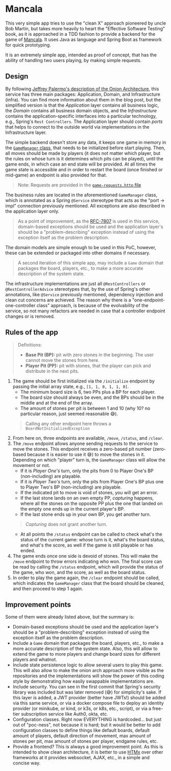 [mancala]: https://en.wikipedia.org/wiki/Mancala
[game_manager]: src/main/java/com/fun/mancala/application/GameManager.java
[onion_arch]: https://jeffreypalermo.com/2008/07/the-onion-architecture-part-1/
[rfc_7807]: https://datatracker.ietf.org/doc/html/rfc7807
[htmx]: https://htmx.org/

# Mancala

This very simple app tries to use the "clean X" approach pioneered by uncle Bob Martin, but takes more heavily to heart the
"Effective Software Testing" book, as it is approached in a TDD fashion to provide a backend for the game of [Mancala][mancala].
It uses Java as language and Spring Boot as framework for quick prototyping.

It is an extremely simple app, intended as proof of concept, that has the ability of handling two users playing, by making
simple requests.

## Design

By following [Jeffrey Palermo's description of the Onion Architecture][onion_arch], this service has three main packages:
Application, Domain, and Infrastructure (infra). You can find more information about them in the blog post, but the simplified
version is that the *Application* layer contains all business logic, the *Domain* contains all business domain objects, and the
*Infrastructure* contains the application-specific interfaces into a particular technology, e.g., Spring's `Rest Controllers`.
The Application layer should contain *ports* that helps to connect to the outside world via implementations in the Infrastructure
layer.

The simple backend doesn't store any data, it keeps one game in memory in the [`GameManager` class][game_manager], that needs
to be initialized before start playing. Then, all moves should be made by players (it does not matter which player, but
the rules on whose turn is it determines which pits can be played), until the game ends, in which case an end state will be
provided. At all times the game state is accessible and in order to restart the board (once finished or mid-game) an endpoint
is also provided for that.

> Note: Requests are provided in the [`game-requests.http` file](game-requests.http)

The business rules are located in the aforementioned `GameManager` class, which is annotated as a Spring `@Service` stereotype
that acts as the "port -> impl" connection previously mentioned. All exceptions are also described in the application layer only.

> As a point of improvement, as the [RFC-7807][rfc_7807] is used in this service, domain-based exceptions should be used and
> the application layer's should be a "problem-describing" exception instead of using the exception itself as the problem description.

The domain models are simple enough to be used in this PoC, however, these can be extended or packaged into other domains if necessary.

> A second iteration of this simple app, may include a `Game` domain that packages the board, players, etc., to make a more accurate
> description of the system state.

The infrastructure implementations are just all `@RestControllers` or `@RestControllerAdvice` stereotypes that, by the use of
Spring's other annotations, like `@Service` previously mentioned, dependency injection and clean cut concerns are achieved.
The reason why there is a "one-endpoint-one-controller class" approach, is because of the evolvability of the service, so not
many refactors are needed in case that a controller endpoint changes or is removed.

## Rules of the app

> Definitions:
>
> - **Base Pit (BP):** pit with zero stones in the beginning. The user cannot move the stones from here.
> - **Player Pit (PP):** pit with stones, that the player can pick and distribute in the next pits.


1. The game should be first initialized via the `/initialize` endpoint by passing the initial array state, e.g., `[1, 1, 0, 1, 1, 0]`.
    - The minimum board size is 6, two PPs plus a BP for each player.
    - The board size should always be even, and the BPs should be in the middle and at the end of the array.
    - The amount of stones per pit is between 1 and 10 (why 10? no particular reason, just seemed reasonable :sweat_smile:).
    > Calling any other endpoint here throws a `BoardNotInitializedException`
2. From here on, three endpoints are available, `/move`, `/status`, and `/clear`.
3. The `/move` endpoint allows anyone sending requests to the service to move the stones. This endpoint receives a zero-based pit number
   (zero-based because it is easier to use it :sweat_smile:) to move the stones in it. Depending on which "player" turn is, the `GameManager`
   class will allow the movement or not.
    - If it is *Player One's* turn, only the pits from 0 to Player One's BP (non-including) are playable.
    - If it is *Player Two's* turn, only the pits from Player One's BP plus one to Player Two's BP (non-including) are playable.
    - If the indicated pit to move is void of stones, you will get an error.
    - If the last stone lands on an own empty PP, *capturing* happens, where all the stones on the opposite PP plus the one that landed
      on the empty one ends up in the current player's BP.
    - If the last stone ends up in your own BP, you get another turn.
    > *Capturing* does not grant another turn.
    - At all points the `/status` endpoint can be called to check what's the status of the current game: whose turn is it, what's the board
      status, and what's the score, as well if the game is still playable or has ended.
4. The game ends once one side is devoid of stones. This will make the `/move` endpoint to throw errors indicating who won. The final score
   can be read by calling the `/status` endpoint, which will provide the status of the game, who won, and the score, as well as the board status.
5. In order to play the game again, the `/clear` endpoint should be called, which indicates the `GameManager` class that the board should be
   cleaned, and then proceed to step 1 again.

## Improvement points

Some of them were already listed above, but the summary is:

- Domain-based exceptions should be used and the application layer's should be a "problem-describing" exception instead of using the
  exception itself as the problem description.
- Include a `Game` domain that packages the board, players, etc., to make a more accurate description of the system state. Also, this
  will allow to extend the game to more players and change board sizes for different players and whatnot.
- Include state persistence logic to allow several users to play this game. This will also allow to make the onion arch approach more
  visible as the repositories and the implementations will show the power of this coding style by demonstrating how easily swappable
  implementations are.
- Include security. You can see in the first commit that Spring's security library was included but was later removed (:sweat_smile:)
  for simplicity's sake. If this layer is added, a JWT provider (better have JWTs!) should be added via this same service, or via a
  docker compose file to deploy an identity provider (or minikube, or kind, or k3s, or k8s, etc., script), or via a free-tier subscription
  service like Auth0, okta, etc.
- Configuration classes. Right now EVERYTHING is hardcoded... but just out of "poc-ness", not because it is hard; but it would be better
  to add configuration classes to define things like default boards, default amount of players, default direction of movement, max amount
  of stones per pit, max amount of stones per player, endgame rules, etc.
- Provide a frontend? This is always a good improvement point. As this is intended to show clean architecture, it is better to use
  [HTMx][htmx] over other frameworks at it provides websocket, AJAX, etc., in a simple and concise way.
